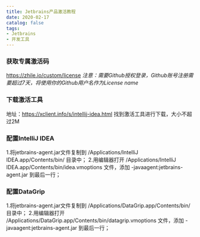 ```yaml
---
title: Jetbrains产品激活教程
date: 2020-02-17
catalog: false
tags:
- Jetbrains
- 开发工具
---
```


### 获取专属激活码

https://zhile.io/custom/license
*注意：需要Github授权登录，Github账号注册需要超过7天，将使用你的Github用户名作为License name*

### 下载激活工具

地址：https://xclient.info/s/intellij-idea.html
找到激活工具进行下载，大小不超过2M

### 配置IntelliJ IDEA

1.将jetbrains-agent.jar文件复制到 /Applications/IntelliJ IDEA.app/Contents/bin/ 目录中；
2.用编辑器打开 /Applications/IntelliJ IDEA.app/Contents/bin/idea.vmoptions 文件，添加 -javaagent:jetbrains-agent.jar 到最后一行；

### 配置DataGrip

1.将jetbrains-agent.jar文件复制到 /Applications/DataGrip.app/Contents/bin/ 目录中；
2.用编辑器打开 /Applications/DataGrip.app/Contents/bin/datagrip.vmoptions 文件，添加 -javaagent:jetbrains-agent.jar 到最后一行；